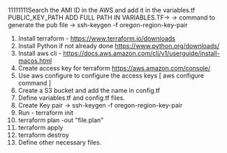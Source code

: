 11111111Search the AMI ID in the AWS and add it in the variables.tf
PUBLIC_KEY_PATH ADD FULL PATH IN VARIABLES.TF-> 
-> command to generate the pub file ->    ssh-keygen -f oregon-region-key-pair


1. Install terraform - https://www.terraform.io/downloads 
2. Install Python if not already done  https://www.python.org/downloads/
3. Install aws cli - https://docs.aws.amazon.com/cli/v1/userguide/install-macos.html 
4. Create access key for terraform https://aws.amazon.com/console/ 
5. Use aws configure to configure the access keys  [ aws configure command ]
6. Create a S3 bucket and add the name in config.tf
7. Define variables.tf and config.tf files.
8. Create Key pair ->    ssh-keygen -f oregon-region-key-pair 
9. Run - terraform init
10. terraform plan -out "file.plan"
11. terraform apply 
12. terraform destroy
13. Define other necessary files. 



